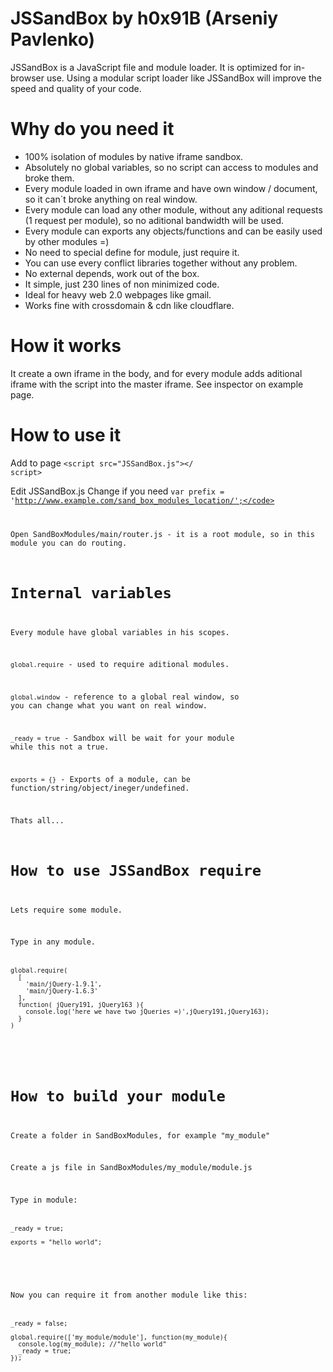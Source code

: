 JSSandBox by h0x91B (Arseniy Pavlenko)
=========

JSSandBox is a JavaScript file and module loader. 
It is optimized for in-browser use. 
Using a modular script loader like JSSandBox will improve the speed and quality of your code.


Why do you need it
=========
* 100% isolation of modules by native iframe sandbox.
* Absolutely no global variables, so no script can access to modules and broke them.
* Every module loaded in own iframe and have own window / document, so it can`t broke anything on real window.
* Every module can load any other module, without any aditional requests (1 request per module), so no aditional bandwidth will be used.
* Every module can exports any objects/functions and can be easily used by other modules =)
* No need to special define for module, just require it.
* You can use every conflict libraries together without any problem.
* No external depends, work out of the box.
* It simple, just 230 lines of non minimized code.
* Ideal for heavy web 2.0 webpages like gmail.
* Works fine with crossdomain & cdn like cloudflare.

How it works
==========
It create a own iframe in the body, and for every module adds aditional iframe with the script into the master iframe.
See inspector on example page.

How to use it
==========
Add to page 
<code><nowiki>&lt;script src="JSSandBox.js"></ script></nowiki></code>

Edit JSSandBox.js
Change if you need <code>var prefix = 'http://www.example.com/sand_box_modules_location/';</code>

Open SandBoxModules/main/router.js - it is a root module, so in this module you can do routing.

Internal variables
==========
Every module have global variables in his scopes.

<code>global.require</code> - used to require aditional modules.

<code>global.window</code> - reference to a global real window, so you can change what you want on real window.

<code>_ready = true</code> - Sandbox will be wait for your module while this not a true.

<code>exports = {}</code> - Exports of a module, can be function/string/object/ineger/undefined.


Thats all...

How to use JSSandBox require
==========
Lets require some module.

Type in any module.
<code>
<pre>
global.require( 
  [
    'main/jQuery-1.9.1',
    'main/jQuery-1.6.3'
  ], 
  function( jQuery191, jQuery163 ){
    console.log('here we have two jQueries =)',jQuery191,jQuery163);
  }
)
</pre>
</code>

How to build your module
=========

Create a folder in SandBoxModules, for example "my_module"

Create a js file in SandBoxModules/my_module/module.js

Type in module:
<code>
<pre>
_ready = true;

exports = "hello world";
</pre>
</code>

Now you can require it from another module like this:
<code>
<pre>
_ready = false;

global.require(['my_module/module'], function(my_module){
  console.log(my_module); //"hello world"
  _ready = true;
});
</pre>
</code>
